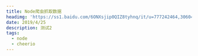 ```yaml
---
title: Node爬虫抓取数据
headimg: 'https://ss1.baidu.com/6ONXsjip0QIZ8tyhnq/it/u=777242464,306041244&fm=173&app=25&f=JPEG?w=640&h=320&s=DCC9C20B1A2008909605ECDC0100C0B3'
date: 2019/4/25
description: 测试2
tags:
  - node
  - cheerio
---
```


